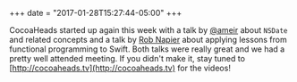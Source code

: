 +++
date = "2017-01-28T15:27:44-05:00"
+++

CocoaHeads started up again this week with a talk by [@ameir](https://twitter.com/ameir) about `NSDate` and related concepts and a talk by [Rob Napier](https://twitter.com/cocoaphony) about applying lessons from functional programming to Swift. Both talks were really great and we had a pretty well attended meeting. If you didn't make it, stay tuned to [http://cocoaheads.tv](http://cocoaheads.tv) for the videos!
